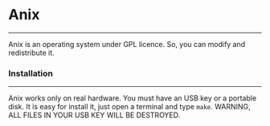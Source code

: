 # Anix
--------------------------

Anix is an operating system under GPL licence. So, you can modify and redistribute it.

### Installation
--------------------------

Anix works only on real hardware. You must have an USB key or a portable disk.
It is easy for install it, just open a terminal and type `make`. WARNING, ALL FILES IN YOUR USB KEY WILL BE DESTROYED.
